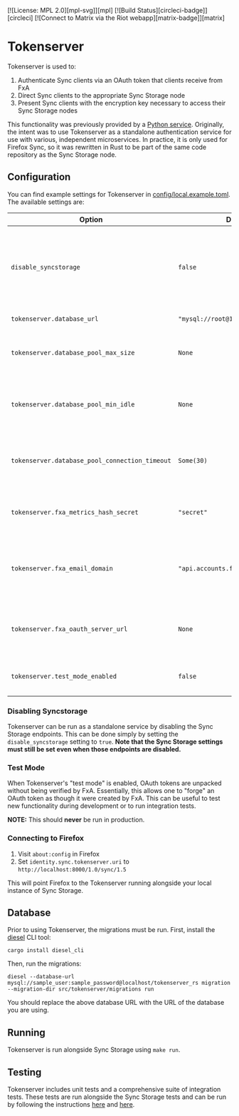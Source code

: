 [![License: MPL 2.0][mpl-svg]][mpl] [![Build Status][circleci-badge]][circleci] [![Connect to Matrix via the Riot webapp][matrix-badge]][matrix]

# Tokenserver

Tokenserver is used to:
1. Authenticate Sync clients via an OAuth token that clients receive from FxA
1. Direct Sync clients to the appropriate Sync Storage node
1. Present Sync clients with the encryption key necessary to access their Sync Storage nodes

This functionality was previously provided by a [Python service](https://github.com/mozilla-services/tokenserver/). Originally, the intent was to use Tokenserver as a standalone authentication service for use with various, independent microservices. In practice, it is only used for Firefox Sync, so it was rewritten in Rust to be part of the same code repository as the Sync Storage node.

## Configuration

You can find example settings for Tokenserver in [config/local.example.toml](../../config/local.example.toml). The available settings are:

| Option | Default value | Description |
| --- | --- | --- |
| `disable_syncstorage` | `false` | whether to disable the Sync Storage endpoints (see [Disabling Syncstorage](#disabling-syncstorage) for more information) |
| `tokenserver.database_url` | `"mysql://root@127.0.0.1/tokenserver_rs"` | database DSN |
| `tokenserver.database_pool_max_size` | `None` | the maximum number of connections in the database pool |
| `tokenserver.database_pool_min_idle` | `None` | the minimum number of idle database connections to maintain at all times |
| `tokenserver.database_pool_connection_timeout` | `Some(30)` | the timeout (in seconds) when waiting for an available connection |
| `tokenserver.fxa_metrics_hash_secret` | `"secret"` | the secret used to hash users' FxA UIDs and device IDs |
| `tokenserver.fxa_email_domain` | `"api.accounts.firefox.com"` | the email domain used to contruct the FxA email address from the user's FxA UID |
| `tokenserver.fxa_oauth_server_url` | `None` | the URL of the FxA OAuth server to be used to verify user's OAuth tokens |
| `tokenserver.test_mode_enabled` | `false` | whether to enable Tokenserver's [test mode](#test-mode) |

### Disabling Syncstorage

Tokenserver can be run as a standalone service by disabling the Sync Storage endpoints. This can be done simply by setting the `disable_syncstorage` setting to `true`. **Note that the Sync Storage settings must still be set even when those endpoints are disabled.**

### Test Mode

When Tokenserver's "test mode" is enabled, OAuth tokens are unpacked without being verified by FxA. Essentially, this allows one to "forge" an OAuth token as though it were created by FxA. This can be useful to test new functionality during development or to run integration tests.

**NOTE:** This should **never** be run in production.

### Connecting to Firefox

1. Visit `about:config` in Firefox
1. Set `identity.sync.tokenserver.uri` to `http://localhost:8000/1.0/sync/1.5`

This will point Firefox to the Tokenserver running alongside your local instance of Sync Storage.

## Database

Prior to using Tokenserver, the migrations must be run. First, install the [diesel](https://diesel.rs/guides/getting-started) CLI tool:
```
cargo install diesel_cli
```
Then, run the migrations:
```
diesel --database-url mysql://sample_user:sample_password@localhost/tokenserver_rs migration --migration-dir src/tokenserver/migrations run
```
You should replace the above database URL with the URL of the database you are using.

## Running

Tokenserver is run alongside Sync Storage using `make run`.

## Testing
Tokenserver includes unit tests and a comprehensive suite of integration tests. These tests are run alongside the Sync Storage tests and can be run by following the instructions [here](../../README.md#unit-tests) and [here](../../README.md#end-to-end-tests).
